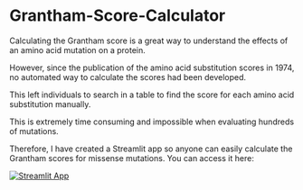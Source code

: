 # Grantham-Score-Calculator
Calculating the Grantham score is a great way to understand the effects of an amino acid mutation on a protein.

However, since the publication of the amino acid substitution scores in 1974, no automated way to calculate the scores had been developed.

This left individuals to search in a table to find the score for each amino acid substitution manually.

This is extremely time consuming and impossible when evaluating hundreds of mutations.

Therefore, I have created a Streamlit app so anyone can easily calculate the Grantham scores for missense mutations. You can access it here:

[![Streamlit App](https://static.streamlit.io/badges/streamlit_badge_black_white.svg)](https://<grantham-score-calculator-by-christos-efthymiou>.streamlitapp.com)
